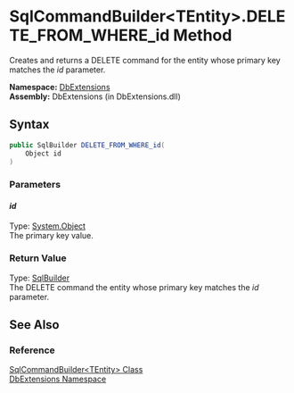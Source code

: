 SqlCommandBuilder&lt;TEntity>.DELETE_FROM_WHERE_id Method
=========================================================
Creates and returns a DELETE command for the entity whose primary key matches the *id* parameter.

**Namespace:** [DbExtensions][1]  
**Assembly:** DbExtensions (in DbExtensions.dll)

Syntax
------

```csharp
public SqlBuilder DELETE_FROM_WHERE_id(
	Object id
)
```

### Parameters

#### *id*
Type: [System.Object][2]  
The primary key value.

### Return Value
Type: [SqlBuilder][3]  
The DELETE command the entity whose primary key matches the *id* parameter.

See Also
--------

### Reference
[SqlCommandBuilder&lt;TEntity> Class][4]  
[DbExtensions Namespace][1]  

[1]: ../README.md
[2]: http://msdn.microsoft.com/en-us/library/e5kfa45b
[3]: ../SqlBuilder/README.md
[4]: README.md